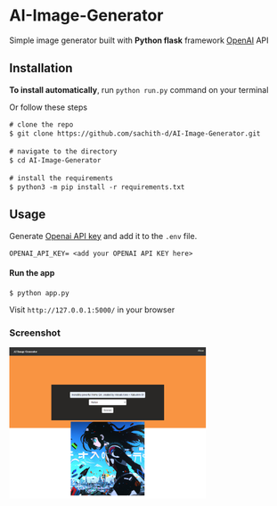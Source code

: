 # AI-Image-Generator

Simple image generator built with **Python flask** framework [OpenAI](https://platform.openai.com/docs/guides/images/introduction) API

## Installation

**To install automatically**, run ```python run.py``` command on your terminal

Or follow these steps

```console
# clone the repo
$ git clone https://github.com/sachith-d/AI-Image-Generator.git

# navigate to the directory
$ cd AI-Image-Generator

# install the requirements
$ python3 -m pip install -r requirements.txt
```


## Usage
Generate [Openai API key](https://platform.openai.com/account/api-keys) and add it to the ```.env``` file.

``` console
OPENAI_API_KEY= <add your OPENAI API KEY here>
```

#### Run the app

```console
$ python app.py
```
Visit ```http://127.0.0.1:5000/``` in your browser


### Screenshot

<img src="/static/Images/screencapture-127-0-0-1-5000-success-2023-03-31-12_47_46.png" width="70%">

